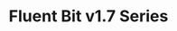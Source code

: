 ---
title: 'Fluent Bit v1.7 Series'
description: "<a href='https://github.com/fluent/fluent-bit/tree/1.7'>Fluent Bit v1.7</a> is the old stable branch. Based on bug reports or specific minor feature requests, we do quick releases upon demand. Below is a list of the notes for each version."
url: '/documentation/v1.7/'
latestVer:
  heading: "Fluent Bit V1.8.8 is out!"
  subHeading: "New release on Oct 10, 2021,"
  text: "Check out the Release Notes, read the Updated Documentation or jump directly to the Downloads Section."
  smallText: "We are part of a wide community, <strong>no vendor lock-in.</strong>"
  btnText: "Download Now"
  btnUrl: "https://docs.fluentbit.io/manual/installation/getting-started-with-fluent-bit"
  bottomText: ":: Read Documentation"
  bottomUrl: "#"
releaseNotes:
  heading: "Release Notes v1.8.3"
  version: "v1.8.3"
  text: "Fluent Bit is a Fast and Lightweight Data Processor and Forwarder for Linux, BSD and OSX. We are proud to announce the availability of Fluent Bit v1.8.3. <br>
  For people upgrading from previous versions you must read the Upgrading Notes section of our documentation:
  https://docs.fluentbit.io/manual/installation/upgrade_notes"
---